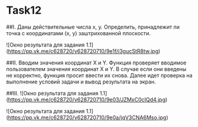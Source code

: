 # Task12

##I.
Даны действительные числа x, y. Определить, принадлежит ли точка с 
координатами (x, y) заштрихованной плоскости.

![Окно результата для задания 1.1]
(https://pp.vk.me/c628720/v628720710/9e1f/i3gucStR8tw.jpg)

##II. 
Вводим значения координат X и Y. Функция проверяет вводимое пользователем значения координат X и Y. В случае если они введены не корректно, функция просит ввести их снова. Далее идет проверка на выполнение условий задачи и вывод результата на экран.

##III.
![Окно результата для задания 1.1]
(https://pp.vk.me/c628720/v628720710/9e03/JZMxC0cIQd4.jpg)

![Окно результата для задания 1.1]
(https://pp.vk.me/c628720/v628720710/9e0a/jqV3CNA6Mso.jpg)
